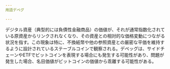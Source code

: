 ```yaml
---
用語デペグ

---
```

デジタル資産（典型的には負債性金融商品）の価値が、それが通常指数化されている原資産からリンクされなくなり、その資産との相対的な価格変動につながる状況を指す。この現象は特に、不換紙幣や他の参照資産との厳密な平価を維持するように設計されているステーブルコインで観察される。デペッグは、サイドチェーンやETFでビットコインを表現する場合にも発生する可能性があり、問題が発生した場合、名目価値がビットコインの価値から乖離する可能性がある。